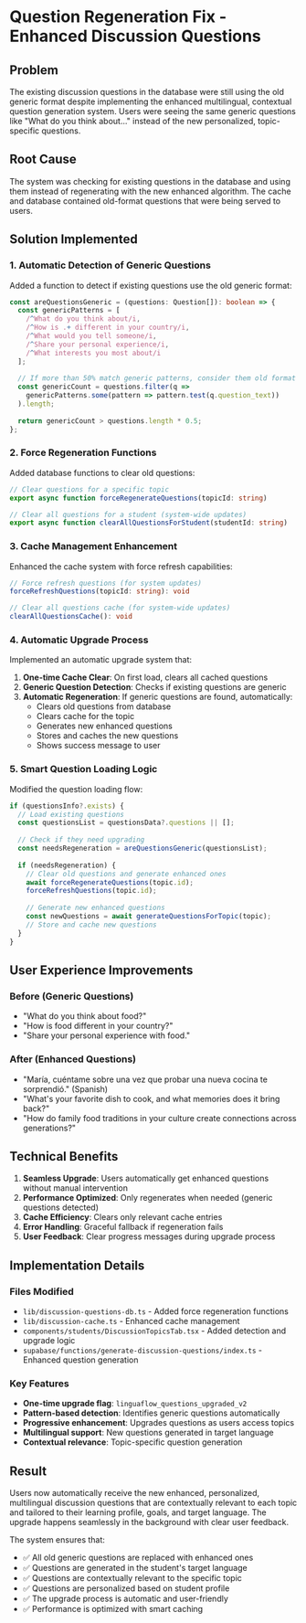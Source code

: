 # Question Regeneration Fix - Enhanced Discussion Questions

## Problem
The existing discussion questions in the database were still using the old generic format despite implementing the enhanced multilingual, contextual question generation system. Users were seeing the same generic questions like "What do you think about..." instead of the new personalized, topic-specific questions.

## Root Cause
The system was checking for existing questions in the database and using them instead of regenerating with the new enhanced algorithm. The cache and database contained old-format questions that were being served to users.

## Solution Implemented

### 1. **Automatic Detection of Generic Questions**
Added a function to detect if existing questions use the old generic format:

```typescript
const areQuestionsGeneric = (questions: Question[]): boolean => {
  const genericPatterns = [
    /^What do you think about/i,
    /^How is .+ different in your country/i,
    /^What would you tell someone/i,
    /^Share your personal experience/i,
    /^What interests you most about/i
  ];
  
  // If more than 50% match generic patterns, consider them old format
  const genericCount = questions.filter(q => 
    genericPatterns.some(pattern => pattern.test(q.question_text))
  ).length;
  
  return genericCount > questions.length * 0.5;
};
```

### 2. **Force Regeneration Functions**
Added database functions to clear old questions:

```typescript
// Clear questions for a specific topic
export async function forceRegenerateQuestions(topicId: string)

// Clear all questions for a student (system-wide updates)
export async function clearAllQuestionsForStudent(studentId: string)
```

### 3. **Cache Management Enhancement**
Enhanced the cache system with force refresh capabilities:

```typescript
// Force refresh questions (for system updates)
forceRefreshQuestions(topicId: string): void

// Clear all questions cache (for system-wide updates)
clearAllQuestionsCache(): void
```

### 4. **Automatic Upgrade Process**
Implemented an automatic upgrade system that:

1. **One-time Cache Clear**: On first load, clears all cached questions
2. **Generic Question Detection**: Checks if existing questions are generic
3. **Automatic Regeneration**: If generic questions are found, automatically:
   - Clears old questions from database
   - Clears cache for the topic
   - Generates new enhanced questions
   - Stores and caches the new questions
   - Shows success message to user

### 5. **Smart Question Loading Logic**
Modified the question loading flow:

```typescript
if (questionsInfo?.exists) {
  // Load existing questions
  const questionsList = questionsData?.questions || [];
  
  // Check if they need upgrading
  const needsRegeneration = areQuestionsGeneric(questionsList);
  
  if (needsRegeneration) {
    // Clear old questions and generate enhanced ones
    await forceRegenerateQuestions(topic.id);
    forceRefreshQuestions(topic.id);
    
    // Generate new enhanced questions
    const newQuestions = await generateQuestionsForTopic(topic);
    // Store and cache new questions
  }
}
```

## User Experience Improvements

### **Before (Generic Questions)**
- "What do you think about food?"
- "How is food different in your country?"
- "Share your personal experience with food."

### **After (Enhanced Questions)**
- "María, cuéntame sobre una vez que probar una nueva cocina te sorprendió." (Spanish)
- "What's your favorite dish to cook, and what memories does it bring back?"
- "How do family food traditions in your culture create connections across generations?"

## Technical Benefits

1. **Seamless Upgrade**: Users automatically get enhanced questions without manual intervention
2. **Performance Optimized**: Only regenerates when needed (generic questions detected)
3. **Cache Efficiency**: Clears only relevant cache entries
4. **Error Handling**: Graceful fallback if regeneration fails
5. **User Feedback**: Clear progress messages during upgrade process

## Implementation Details

### **Files Modified**
- `lib/discussion-questions-db.ts` - Added force regeneration functions
- `lib/discussion-cache.ts` - Enhanced cache management
- `components/students/DiscussionTopicsTab.tsx` - Added detection and upgrade logic
- `supabase/functions/generate-discussion-questions/index.ts` - Enhanced question generation

### **Key Features**
- **One-time upgrade flag**: `linguaflow_questions_upgraded_v2`
- **Pattern-based detection**: Identifies generic questions automatically
- **Progressive enhancement**: Upgrades questions as users access topics
- **Multilingual support**: New questions generated in target language
- **Contextual relevance**: Topic-specific question generation

## Result
Users now automatically receive the new enhanced, personalized, multilingual discussion questions that are contextually relevant to each topic and tailored to their learning profile, goals, and target language. The upgrade happens seamlessly in the background with clear user feedback.

The system ensures that:
- ✅ All old generic questions are replaced with enhanced ones
- ✅ Questions are generated in the student's target language
- ✅ Questions are contextually relevant to the specific topic
- ✅ Questions are personalized based on student profile
- ✅ The upgrade process is automatic and user-friendly
- ✅ Performance is optimized with smart caching